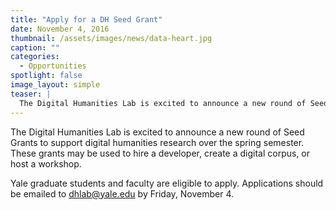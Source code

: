 ```yaml
---
title: "Apply for a DH Seed Grant"
date: November 4, 2016
thumbnail: /assets/images/news/data-heart.jpg
caption: ""
categories:
  - Opportunities
spotlight: false 
image_layout: simple
teaser: |
  The Digital Humanities Lab is excited to announce a new round of Seed Grants to support digital humanities research over the spring semester. These grants may be used to hire a developer, create a...
---
```


The Digital Humanities Lab is excited to announce a new round of Seed Grants to support digital humanities research over the spring semester. These grants may be used to hire a developer, create a digital corpus, or host a workshop.
     
Yale graduate students and faculty are eligible to apply. Applications should be emailed to [dhlab@yale.edu](mailto:dhlab@yale.edu) by Friday, November 4.